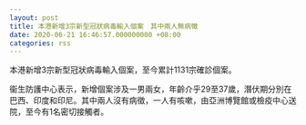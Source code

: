 ```yaml
---
layout: post
title: 本港新增3宗新型冠狀病毒輸入個案　其中兩人無病徵
date: 2020-06-21 16:46:57.000000000 +08:00
categories: rss
---
```


本港新增3宗新型冠狀病毒輸入個案，至今累計1131宗確診個案。

衞生防護中心表示，新增個案涉及一男兩女，年齡介乎29至37歲，潛伏期分別在巴西、印度和印尼。其中兩人沒有病徵，一人有咳嗽，由亞洲博覽館或檢疫中心送院，至今有1名密切接觸者。
